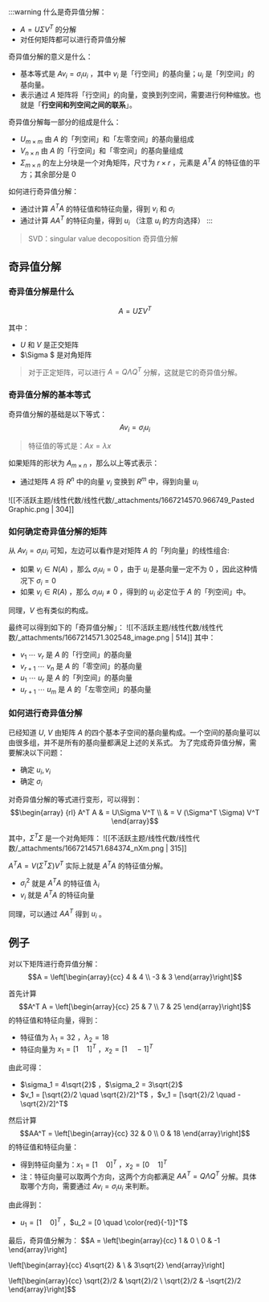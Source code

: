 :::warning
什么是奇异值分解：

- $A = U \Sigma V^T$  的分解
- 对任何矩阵都可以进行奇异值分解

奇异值分解的意义是什么：

- 基本等式是 $A v_i = \sigma_i u_i$ ，其中 $v_i$  是「行空间」的基向量；$u_i$  是「列空间」的基向量。
- 表示通过 $A$  矩阵将「行空间」的向量，变换到列空间，需要进行何种缩放。也就是「**行空间和列空间之间的联系**」。

奇异值分解每一部分的组成是什么：

- $U_{m \times m}$  由 $A$  的「列空间」和「左零空间」的基向量组成
- $V_{n\times n}$  由 $A$  的「行空间」和「零空间」的基向量组成
- $\Sigma_{m\times n}$  的左上分块是一个对角矩阵，尺寸为 $r \times r$ ，元素是 $A^T A$  的特征值的平方；其余部分是 $0$  

如何进行奇异值分解：

- 通过计算 $A^T A$  的特征值和特征向量，得到 $v_i$  和 $\sigma_i$ 
- 通过计算 $AA^T$  的特征向量，得到 $u_i$ （注意 $u_i$  的方向选择）
:::

> SVD：singular value decoposition 奇异值分解


## 奇异值分解

### 奇异值分解是什么
$$A = U \Sigma V^T$$

其中：

- $U$  和 $V$  是正交矩阵
- $\Sigma $  是对角矩阵

> 对于正定矩阵，可以进行 $A = Q \Lambda Q^T$  分解，这就是它的奇异值分解。



### 奇异值分解的基本等式
奇异值分解的基础是以下等式：
$$A v_i = \sigma_i u_i$$
> 特征值的等式是：$A x = \lambda x$ 


如果矩阵的形状为 $A_{m\times n}$  ，那么以上等式表示：

- 通过矩阵 $A$  将 $R^n$  中的向量 $v_i$  变换到 $R^m$  中，得到向量 $u_i$ 

![[不活跃主题/线性代数/线性代数/_attachments/1667214570.966749_Pasted Graphic.png | 304]]


### 如何确定奇异值分解的矩阵
从 $A v_i = \sigma _i u_i$  可知，左边可以看作是对矩阵 $A$  的「列向量」的线性组合:

- 如果 $v_i \in N(A)$ ，那么 $\sigma_i u_i = 0$ ，由于 $u_i$  是基向量一定不为 $0$ ，因此这种情况下 $\sigma_i = 0$ 
- 如果 $v_i \in R(A)$ ，那么 $\sigma_i u_i \ne 0$ ，得到的 $u_i$  必定位于 $A$  的「列空间」中。

同理，$V$  也有类似的构成。

最终可以得到如下的「奇异值分解」：
![[不活跃主题/线性代数/线性代数/_attachments/1667214571.302548_image.png | 514]]
其中：

- $v_1 \ \cdots \  v_r$  是 $A$  的「行空间」的基向量
- $v_{r+1} \ \cdots \ v_n$  是 $A$  的「零空间」的基向量
- $u_1 \ \cdots \ u_r$  是 $A$  的「列空间」的基向量
- $u_{r + 1} \ \cdots \ u_m$   是 $A$  的「左零空间」的基向量


### 如何进行奇异值分解
已经知道 $U,\ V$  由矩阵 $A$  的四个基本子空间的基向量构成。一个空间的基向量可以由很多组，并不是所有的基向量都满足上述的关系式。
为了完成奇异值分解，需要解决以下问题：

- 确定 $u_i, v_i$ 
- 确定 $\sigma_i$ 

对奇异值分解的等式进行变形，可以得到：
$$\begin{array} {rl}
A^T A & = U\Sigma V^T \\
& = V (\Sigma^T \Sigma) V^T
\end{array}$$

其中，$\Sigma^T \Sigma$  是一个对角矩阵：
![[不活跃主题/线性代数/线性代数/_attachments/1667214571.684374_nXm.png | 315]]

$A^T A = V (\Sigma^T \Sigma) V^T$  实际上就是 $A^T A$  的特征值分解。

- $\sigma_i{}^2$  就是 $A^T A$  的特征值 $\lambda_i$ 
- $v_i$  就是 $A^T A$  的特征向量

同理，可以通过 $A A^T$  得到 $u_i$ 。


## 例子
对以下矩阵进行奇异值分解：
$$A = 
\left[\begin{array}{cc}
4 & 4 \\
-3 & 3
\end{array}\right]$$

首先计算 $$A^T A = 
\left[\begin{array}{cc}
25 & 7 \\
7 & 25
\end{array}\right]$$ 的特征值和特征向量，得到：

- 特征值为 $\lambda_1 = 32$ ，$\lambda_2 = 18$ 
- 特征向量为 $x_1 = [1\quad 1]^T$ ，$x_2 = [1\quad -1]^T$ 

由此可得：

- $\sigma_1 = 4\sqrt{2}$ ，$\sigma_2 = 3\sqrt{2}$ 
- $v_1 = [\sqrt{2}/2 \quad \sqrt{2}/2]^T$ ，$v_1 = [\sqrt{2}/2 \quad -\sqrt{2}/2]^T$ 

然后计算 $$AA^T = 
\left[\begin{array}{cc}
32 & 0 \\
0 & 18
\end{array}\right]$$  的特征值和特征向量：

- 得到特征向量为：$x_1 = [1\quad 0]^T$ ，$x_2 = [0 \quad 1]^T$ 
- 注：特征向量可以取两个方向，这两个方向都满足 $AA^T = Q \Lambda Q^T$  分解。具体取哪个方向，需要通过 $A v_i  = \sigma_i u_i$  来判断。

由此得到：

- $u_1 = [1\quad 0]^T$ ，$u_2 = [0 \quad \color{red}{-1}]^T$ 

最后，奇异值分解为：
$$A = 
\left[\begin{array}{cc}
1 & 0 \\
0 & -1
\end{array}\right]

\left[\begin{array}{cc}
4\sqrt{2} &  \\
 & 3\sqrt{2}
\end{array}\right]

\left[\begin{array}{cc}
\sqrt{2}/2 & \sqrt{2}/2 \\
\sqrt{2}/2 & -\sqrt{2}/2
\end{array}\right]$$


